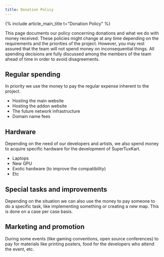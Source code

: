 ```yaml
---
title: Donation Policy
---
```

{% include article_main_title t="Donation Policy" %}

This page documents our policy concerning donations and what we do with money received. These policies might change at any time depending on the requirements and the priorities of the project. However, you may rest assured that the team will not spend money on inconsequential things. All spending decisions are fully discussed among the members of the team ahead of time in order to avoid disagreements.

## Regular spending
In priority we use the money to pay the regular expense inherent to the project.
* Hosting the main website
* Hosting the addon website
* The future network infrastructure
* Domain name fees

## Hardware
Depending on the need of our developers and artists, we also spend money to acquire specific hardware for the development of SuperTuxKart.
* Laptops
* New GPU
* Exotic hardware (to improve the compatibility)
* Etc

## Special tasks and improvements
Depending on the situation we can also use the money to pay someone to do a specific task, like implementing something or creating a new map. This is done on a case per case basis.

## Marketing and promotion

During some events (like gaming conventions, open source conferences) to pay for materials like printing posters, food for the developers who attend the event, etc.
